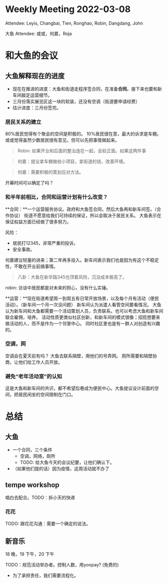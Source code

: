Weekly Meeting 2022-03-08
=======

Attendee: Leyis, Changbai, Tien, Ronghao, Robin, Dangdang, John

大鱼 Attendee: 或或，何嘉，Roja

# 和大鱼的会议

## 大鱼解释现在的进度

- 现在在推进的进度：大鱼和街道走程序签合同，在准备**合同**。接下来也要和新车间敲定运营细节。
- 三月份落实展览区这一块的软装，还没有空调（街道要申请经费）
- 估计进度：三月份签完。

### 居民关系的建立

80%居民觉得有个聚会的空间是积极的。
10%居民很在意，最大的诉求是车棚。
或或觉得虽然少数居民很有意见，但可以先把事情做起来。

> Robin: 如果开业和后面的整治连在一起，会较正面。如果这两件事

> 何嘉：提议拿车棚做些小项目，拿街道的钱，改善环境。

> 何嘉：需要积极的策划应对方法。

开幕时间可以确定了吗？

### 和半年前相比，合同和运营计划有什么改变？

**合同：**一个运营服务协议。政府和大鱼签合同，然后大鱼再和新车间签。（合作协议）
街道不愿意给我们可持续的保证，所以会取决于居民关系。
大鱼表示在保证权益方面已经做了很多努力。

风险：
- 居民打12345，非常严重的投诉。
- 安全事故。

何嘉建议轻量的进来；第二年再多投入。新车间表示我们也是因为有这个不稳定性，不敢在开业前搞事情。

> 八卦：大鱼在新华路345也顶着风险，沉没成本极高了。

robin: 访谈中居民都是对未来的担心，没有什么实锤。

**运营：**现在街道希望周一到周五有日常开放场景，以及每个月有活动（便民活动）。（新车间一个月一次没问题）
新车间认为派遣人看管空间要看情况。
大鱼认为新车间和大鱼都需要一个活动策划人员，负责联系。也可以考虑大鱼和新车间联合雇佣，培养。
活动性质更类似社区创新，和新车间的模式很像；招揽想要来做活动的人，而不是作为一个邻里中心。
同时社区里也是有一群人对创造有兴趣的。

### 空调，网

空调会在夏天前有吗？
大鱼去联系隔壁，用他们的号弄网。
厕所需要和隔壁协商，让他们给工作人员开放。

### 避免“老年活动室”的认知

这是大鱼和新车间的共识，都不希望后巷成为便民中心。大鱼提议设计前面的空间，把居民闲坐的空间限制在门口。


# 总结

## 大鱼

- 一个合同，三个条件
  - 空调，网络，厕所
  - TODO: 给大鱼今天的会议纪要，让他们确认下。
- （如果他们提的话）因为疫情，这周活动就不办了

## tempe workshop

唱白去配合。TODO：拆小天的快递

### 花花

TODO: 跟花花沟通：需要一个确定的说法。

## 新音乐

18 晚，19 下午，20 下午

TODO：规范活动举办者。控制人数，用yoopay? (免费的)

- 为了承担责任，我们需要流程化。